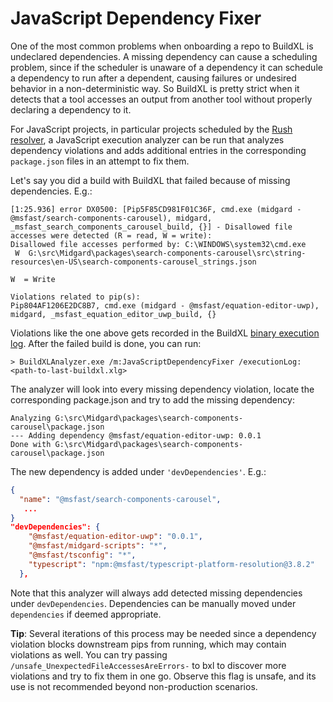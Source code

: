 # JavaScript Dependency Fixer
One of the most common problems when onboarding a repo to BuildXL is undeclared dependencies. A missing dependency can cause a scheduling problem, since if the scheduler is unaware of a dependency it can schedule a dependency to run after a dependent, causing failures or undesired behavior in a non-deterministic way. So BuildXL is pretty strict when it detects that a tool accesses an output from another tool without properly declaring a dependency to it.

For JavaScript projects, in particular projects scheduled by the [Rush resolver](../Frontends/rush-onboarding.md), a JavaScript execution analyzer can be run that analyzes dependency violations and adds additional entries in the corresponding `package.json` files in an attempt to fix them. 

Let's say you did a build with BuildXL that failed because of missing dependencies. E.g.:

```
[1:25.936] error DX0500: [Pip5F85CD981F01C36F, cmd.exe (midgard - @msfast/search-components-carousel), midgard, _msfast_search_components_carousel_build, {}] - Disallowed file accesses were detected (R = read, W = write):
Disallowed file accesses performed by: C:\WINDOWS\system32\cmd.exe
 W  G:\src\Midgard\packages\search-components-carousel\src\string-resources\en-US\search-components-carousel_strings.json

W  = Write

Violations related to pip(s):
Pip804AF1206E2DC8B7, cmd.exe (midgard - @msfast/equation-editor-uwp), midgard, _msfast_equation_editor_uwp_build, {}
```

Violations like the one above gets recorded in the BuildXL [binary execution log](../How-To-Run-BuildXL/Log-Files/BuildXL.xlg.md). After the failed build is done, you can run:

```
> BuildXLAnalyzer.exe /m:JavaScriptDependencyFixer /executionLog:<path-to-last-buildxl.xlg>
```
The analyzer will look into every missing dependency violation, locate the corresponding package.json and try to add the missing dependency:

```
Analyzing G:\src\Midgard\packages\search-components-carousel\package.json
--- Adding dependency @msfast/equation-editor-uwp: 0.0.1
Done with G:\src\Midgard\packages\search-components-carousel\package.json
```

The new dependency is added under `'devDependencies'`. E.g.:

```json
{
  "name": "@msfast/search-components-carousel",
   ...
}
"devDependencies": {
    "@msfast/equation-editor-uwp": "0.0.1",
    "@msfast/midgard-scripts": "*",
    "@msfast/tsconfig": "*",
    "typescript": "npm:@msfast/typescript-platform-resolution@3.8.2"
  },
```

Note that this analyzer will always add detected missing dependencies under `devDependencies`. Dependencies can be manually moved under `dependencies` if deemed appropriate.

**Tip**: Several iterations of this process may be needed since a dependency violation blocks downstream pips from running, which may contain violations as well. You can try passing `/unsafe_UnexpectedFileAccessesAreErrors-` to bxl to discover more violations and try to fix them in one go. Observe this flag is unsafe, and its use is not recommended beyond non-production scenarios.